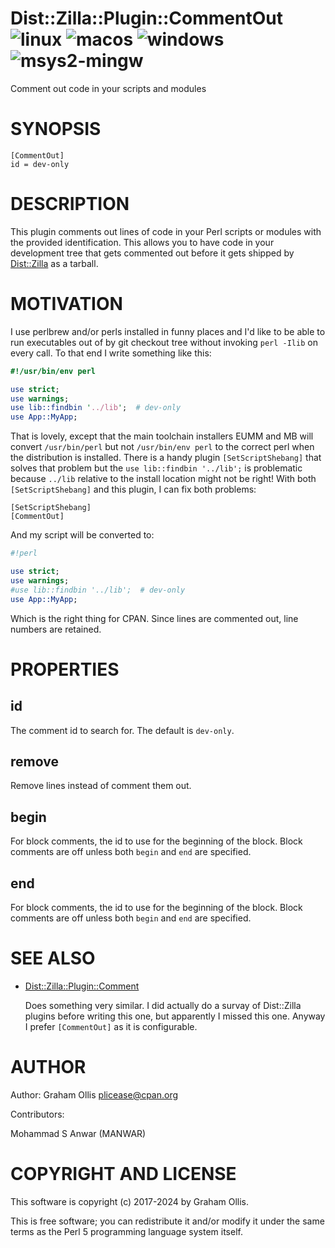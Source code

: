 # Dist::Zilla::Plugin::CommentOut ![linux](https://github.com/uperl/Dist-Zilla-Plugin-CommentOut/workflows/linux/badge.svg) ![macos](https://github.com/uperl/Dist-Zilla-Plugin-CommentOut/workflows/macos/badge.svg) ![windows](https://github.com/uperl/Dist-Zilla-Plugin-CommentOut/workflows/windows/badge.svg) ![msys2-mingw](https://github.com/uperl/Dist-Zilla-Plugin-CommentOut/workflows/msys2-mingw/badge.svg)

Comment out code in your scripts and modules

# SYNOPSIS

```
[CommentOut]
id = dev-only
```

# DESCRIPTION

This plugin comments out lines of code in your Perl scripts or modules with
the provided identification.  This allows you to have code in your development
tree that gets commented out before it gets shipped by [Dist::Zilla](https://metacpan.org/pod/Dist::Zilla) as a
tarball.

# MOTIVATION

I use perlbrew and/or perls installed in funny places and I'd like to be able to run
executables out of by git checkout tree without invoking `perl -Ilib` on
every call.  To that end I write something like this:

```perl
#!/usr/bin/env perl

use strict;
use warnings;
use lib::findbin '../lib';  # dev-only
use App::MyApp;
```

That is lovely, except that the main toolchain installers EUMM and MB will
convert `/usr/bin/perl` but not `/usr/bin/env perl` to the correct perl
when the distribution is installed.  There
is a handy plugin `[SetScriptShebang]` that solves that problem but the
`use lib::findbin '../lib';` is problematic because `../lib` relative to
the install location might not be right!  With both `[SetScriptShebang]`
and this plugin, I can fix both problems:

```
[SetScriptShebang]
[CommentOut]
```

And my script will be converted to:

```perl
#!perl

use strict;
use warnings;
#use lib::findbin '../lib';  # dev-only
use App::MyApp;
```

Which is the right thing for CPAN.  Since lines are commented out, line numbers
are retained.

# PROPERTIES

## id

The comment id to search for.  The default is `dev-only`.

## remove

Remove lines instead of comment them out.

## begin

For block comments, the id to use for the beginning of the block.
Block comments are off unless both `begin` and `end` are specified.

## end

For block comments, the id to use for the beginning of the block.
Block comments are off unless both `begin` and `end` are specified.

# SEE ALSO

- [Dist::Zilla::Plugin::Comment](https://metacpan.org/pod/Dist::Zilla::Plugin::Comment)

    Does something very similar.  I did actually do a survay of Dist::Zilla
    plugins before writing this one, but apparently I missed this one.  Anyway
    I prefer `[CommentOut]` as it is configurable.

# AUTHOR

Author: Graham Ollis <plicease@cpan.org>

Contributors:

Mohammad S Anwar (MANWAR)

# COPYRIGHT AND LICENSE

This software is copyright (c) 2017-2024 by Graham Ollis.

This is free software; you can redistribute it and/or modify it under
the same terms as the Perl 5 programming language system itself.
